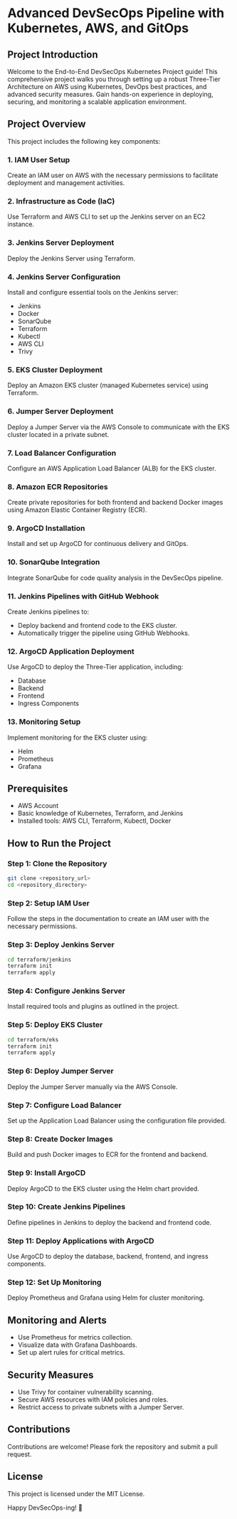 # Advanced DevSecOps Pipeline with Kubernetes, AWS, and GitOps

## Project Introduction
Welcome to the End-to-End DevSecOps Kubernetes Project guide! This comprehensive project walks you through setting up a robust Three-Tier Architecture on AWS using Kubernetes, DevOps best practices, and advanced security measures. Gain hands-on experience in deploying, securing, and monitoring a scalable application environment.

## Project Overview
This project includes the following key components:

### 1. IAM User Setup
Create an IAM user on AWS with the necessary permissions to facilitate deployment and management activities.

### 2. Infrastructure as Code (IaC)
Use Terraform and AWS CLI to set up the Jenkins server on an EC2 instance.

### 3. Jenkins Server Deployment
Deploy the Jenkins Server using Terraform.

### 4. Jenkins Server Configuration
Install and configure essential tools on the Jenkins server:
- Jenkins
- Docker
- SonarQube
- Terraform
- Kubectl
- AWS CLI
- Trivy

### 5. EKS Cluster Deployment
Deploy an Amazon EKS cluster (managed Kubernetes service) using Terraform.

### 6. Jumper Server Deployment
Deploy a Jumper Server via the AWS Console to communicate with the EKS cluster located in a private subnet.

### 7. Load Balancer Configuration
Configure an AWS Application Load Balancer (ALB) for the EKS cluster.

### 8. Amazon ECR Repositories
Create private repositories for both frontend and backend Docker images using Amazon Elastic Container Registry (ECR).

### 9. ArgoCD Installation
Install and set up ArgoCD for continuous delivery and GitOps.

### 10. SonarQube Integration
Integrate SonarQube for code quality analysis in the DevSecOps pipeline.

### 11. Jenkins Pipelines with GitHub Webhook
Create Jenkins pipelines to:
- Deploy backend and frontend code to the EKS cluster.
- Automatically trigger the pipeline using GitHub Webhooks.

### 12. ArgoCD Application Deployment
Use ArgoCD to deploy the Three-Tier application, including:
- Database
- Backend
- Frontend
- Ingress Components

### 13. Monitoring Setup
Implement monitoring for the EKS cluster using:
- Helm
- Prometheus
- Grafana

## Prerequisites
- AWS Account
- Basic knowledge of Kubernetes, Terraform, and Jenkins
- Installed tools: AWS CLI, Terraform, Kubectl, Docker

## How to Run the Project

### Step 1: Clone the Repository
```bash
git clone <repository_url>
cd <repository_directory>
```

### Step 2: Setup IAM User
Follow the steps in the documentation to create an IAM user with the necessary permissions.

### Step 3: Deploy Jenkins Server
```bash
cd terraform/jenkins
terraform init
terraform apply
```

### Step 4: Configure Jenkins Server
Install required tools and plugins as outlined in the project.

### Step 5: Deploy EKS Cluster
```bash
cd terraform/eks
terraform init
terraform apply
```

### Step 6: Deploy Jumper Server
Deploy the Jumper Server manually via the AWS Console.

### Step 7: Configure Load Balancer
Set up the Application Load Balancer using the configuration file provided.

### Step 8: Create Docker Images
Build and push Docker images to ECR for the frontend and backend.

### Step 9: Install ArgoCD
Deploy ArgoCD to the EKS cluster using the Helm chart provided.

### Step 10: Create Jenkins Pipelines
Define pipelines in Jenkins to deploy the backend and frontend code.

### Step 11: Deploy Applications with ArgoCD
Use ArgoCD to deploy the database, backend, frontend, and ingress components.

### Step 12: Set Up Monitoring
Deploy Prometheus and Grafana using Helm for cluster monitoring.

## Monitoring and Alerts
- Use Prometheus for metrics collection.
- Visualize data with Grafana Dashboards.
- Set up alert rules for critical metrics.

## Security Measures
- Use Trivy for container vulnerability scanning.
- Secure AWS resources with IAM policies and roles.
- Restrict access to private subnets with a Jumper Server.

## Contributions
Contributions are welcome! Please fork the repository and submit a pull request.

## License
This project is licensed under the MIT License.

Happy DevSecOps-ing! 🚀
